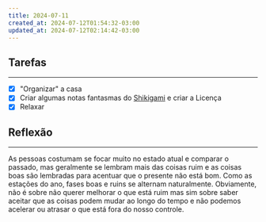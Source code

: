 ```yaml
---
title: 2024-07-11
created_at: 2024-07-12T01:54:32-03:00
updated_at: 2024-07-12T02:14:42-03:00
---
```

## Tarefas
---
- [X] "Organizar" a casa
- [x] Criar algumas notas fantasmas do [Shikigami](api/2024/06/2024-06-30-Shikigami.md) e criar a Licença
- [x] Relaxar

##  Reflexão
---
As pessoas costumam se focar muito no estado atual e comparar o passado, mas geralmente se lembram mais das coisas ruim e as coisas boas são lembradas para acentuar que o presente não está bom. Como as estações do ano, fases boas e ruins se alternam naturalmente. Obviamente, não é sobre não querer melhorar o que está ruim mas sim sobre saber aceitar que as coisas podem mudar ao longo do tempo e não podemos acelerar ou atrasar o que está fora do nosso controle.